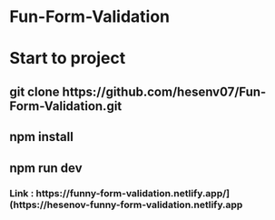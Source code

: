 # Fun-Form-Validation
<h1>Start to project </h1>
  <h2>git clone https://github.com/hesenv07/Fun-Form-Validation.git </h2>
  <h2>npm install</h2>
  <h2>npm run dev</h2>
<h3>Link : https://funny-form-validation.netlify.app/](https://hesenov-funny-form-validation.netlify.app <h3/>
